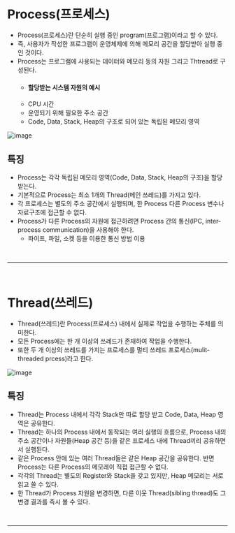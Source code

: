 # Process(프로세스)
- Process(프로세스)란 단순히 실행 중인 program(프로그램)이라고 할 수 있다.
- 즉, 사용자가 작성한 프로그램이 운영체제에 의해 메모리 공간을 할당받아 실행 중인 것이다. 
- Process는 프로그램에 사용되는 데이터와 메모리 등의 자원 그리고 Thtread로 구성된다.
   - #### 할당받는 시스템 자원의 예시
   - CPU 시간
   - 운영되기 위해 필요한 주소 공간
   - Code, Data, Stack, Heap의 구조로 되어 있는 독립된 메모리 영역

![image](https://user-images.githubusercontent.com/74396651/204324498-c8fdc9da-9c2d-4059-a4ee-8b0c4e4a1d6a.png)

## 특징
- Process는 각각 독립된 메모리 영역(Code, Data, Stack, Heap의 구조)을 할당받는다.
- 기본적으로 Process는 최소 1개의 Thread(메인 쓰레드)를 가지고 있다.
- 각 프로세스는 별도의 주소 공간에서 실행되며, 한 Process 다른 Process 변수나 자료구조에 접근할 수 없다.
- Process가 다른 Process의 자원에 접근하려면 Process 간의 통신(IPC, inter-process communication)을 사용해야 한다.
   - 파이프, 파일, 소켓 등을 이용한 통신 방법 이용

<br>
<hr>
<br>

# Thread(쓰레드)
- Thread(쓰레드)란 Process(프로세스) 내에서 실제로 작업을 수행하는 주체를 의미한다.
- 모든 Process에는 한 개 이상의 쓰레드가 존재하여 작업을 수행한다.
- 또한 두 개 이상의 쓰레드를 가지는 프로세스를 멀티 쓰레드 프로세스(mulit-threaded prcess)라고 한다.

![image](https://user-images.githubusercontent.com/74396651/204325373-1b67c249-91ce-468b-a84d-2d8ff14eaf68.png)

## 특징
- Thread는 Process 내에서 각각 Stack만 따로 할당 받고 Code, Data, Heap 영역은 공유한다.
- Thread는 하나의 Process 내에서 동작되는 여러 실행의 흐름으로, Process 내의 주소 공간이나 자원들(Heap 공간 등)을 같은 프로세스 내에 Thread끼리 공유하면서 실행된다.
- 같은 Process 안에 있는 여러 Thread들은 같은 Heap 공간을 공유한다. 반면 Process는 다른 Process의 메모레이 직접 접근할 수 없다.
- 각각의 Thread는 별도의 Register와 Stack을 갖고 있지만, Heap 메모리는 서로 읽고 쓸 수 있다.
- 한 Thread가 Process 자원을 변경하면, 다른 이웃 Thread(sibling thread)도 그 변경 결과를 즉시 볼 수 있다.

<br>
<hr>
<br>












